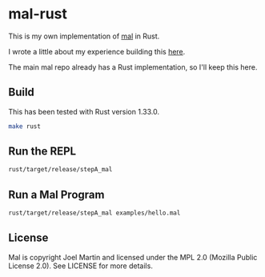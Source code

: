 # mal-rust

This is my own implementation of [mal](https://github.com/kanaka/mal) in Rust.

I wrote a little about my experience building this
[here](http://seven1m.sdf.org/experiments/make_a_lisp_in_rust.html).

The main mal repo already has a Rust implementation, so I'll keep this here.

## Build

This has been tested with Rust version 1.33.0.

```bash
make rust
```

## Run the REPL

```bash
rust/target/release/stepA_mal
```

## Run a Mal Program

```bash
rust/target/release/stepA_mal examples/hello.mal
```

## License

Mal is copyright Joel Martin and licensed under the MPL 2.0 (Mozilla Public License 2.0).
See LICENSE for more details.
